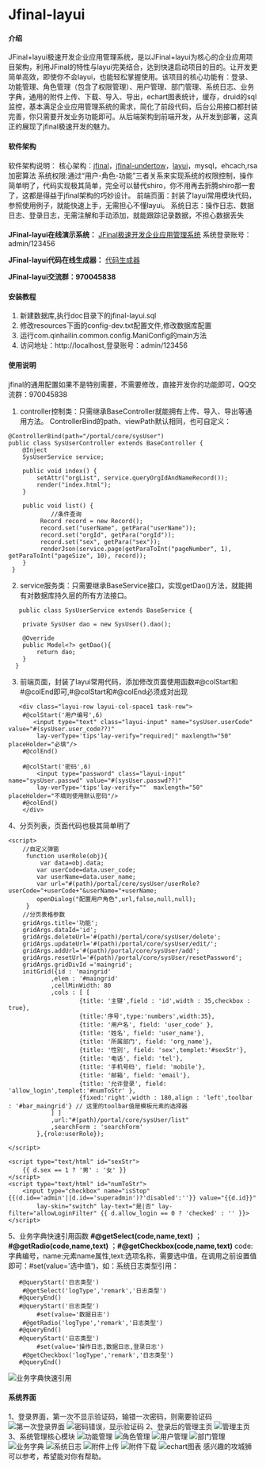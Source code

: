 # Jfinal-layui

#### 介绍
JFinal+layui极速开发企业应用管理系统，是以JFinal+layui为核心的企业应用项目架构，利用JFinal的特性与layui完美结合，达到快速启动项目的目的。让开发更简单高效，即使你不会layui，也能轻松掌握使用。该项目的核心功能有：登录、功能管理、角色管理（包含了权限管理）、用户管理、部门管理、系统日志、业务字典，通用的附件上传、下载、导入、导出，echart图表统计，缓存，druid的sql监控，基本满足企业应用管理系统的需求，简化了前段代码，后台公用接口都封装完善，你只需要开发业务功能即可。从后端架构到前端开发，从开发到部署，这真正的展现了jfinal极速开发的魅力。

#### 软件架构
软件架构说明：
核心架构：[jfinal](http://www.jfinal.com)，[jfinal-undertow](http://www.jfinal.com/doc/1-4)，[layui](https://www.layui.com/)，mysql，ehcach,rsa加密算法
系统权限:通过“用户-角色-功能”三者关系来实现系统的权限控制，操作简单明了，代码实现极其简单，完全可以替代shiro，你不用再去折腾shiro那一套了，这都是得益于jfinal架构的巧妙设计。
前端页面：封装了layui常用模块代码，参照使用例子，就能快速上手，无需担心不懂layui。
系统日志：操作日志、数据日志、登录日志，无需注解和手动添加，就能跟踪记录数据，不担心数据丢失

#### 

 **JFinal-layui在线演示系统：** [JFinal极速开发企业应用管理系统](http://www.qinhaisenlin.com:8080/)
 系统登录账号：admin/123456

 **JFinal-layui代码在线生成器：** [代码生成器](http://www.qinhaisenlin.com/code)

 **JFinal-layui交流群：970045838**

#### 安装教程

1. 新建数据库,执行doc目录下的jfinal-layui.sql
2. 修改resources下面的config-dev.txt配置文件,修改数据库配置
3. 运行com.qinhailin.common.config.ManiConfig的main方法
4. 访问地址：http://localhost,登录账号：admin/123456

#### 使用说明
jfinal的通用配置如果不是特别需要，不需要修改，直接开发你的功能即可，QQ交流群：970045838

1. controller控制类：只需继承BaseController就能拥有上传、导入、导出等通用方法。
   ControllerBind的path、viewPath默认相同，也可自定义：

```
@ControllerBind(path="/portal/core/sysUser")
public class SysUserController extends BaseController {
	@Inject
	SysUserService service;

	public void index() {
		setAttr("orgList", service.queryOrgIdAndNameRecord());
		render("index.html");
	}

	public void list() {
            //条件查询
	     Record record = new Record();
	     record.set("userName", getPara("userName"));
	     record.set("orgId", getPara("orgId"));
	     record.set("sex", getPara("sex"));
	     renderJson(service.page(getParaToInt("pageNumber", 1), getParaToInt("pageSize", 10), record));
	}
 }
```

2. service服务类：只需要继承BaseService接口，实现getDao()方法，就能拥有对数据库持久层的所有方法接口。
  
```
   public class SysUserService extends BaseService {

	private SysUser dao = new SysUser().dao();
	
	@Override
	public Model<?> getDao(){
		return dao;
	}
  }

```

3. 前端页面，封装了layui常用代码，添加修改页面使用函数#@colStart和#@colEnd即可,#@colStart和#@colEnd必须成对出现
  
```
   <div class="layui-row layui-col-space1 task-row">
	#@colStart('用户编号',6)		
	   <input type="text" class="layui-input" name="sysUser.userCode" value="#(sysUser.user_code??)" 
		lay-verType='tips'lay-verify="required|" maxlength="50" placeHolder="必填"/>
	#@colEnd()
		
	#@colStart('密码',6)
	    <input type="password" class="layui-input" name="sysUser.passwd" value="#(sysUser.passwd??)"
		lay-verType='tips'lay-verify=""  maxlength="50" placeHolder="不填则使用默认密码"/>
	#@colEnd()
    </div>

```

4、分页列表，页面代码也极其简单明了

```
<script>
    //自定义弹窗
	 function userRole(obj){
		 var data=obj.data;
		var userCode=data.user_code;
		var userName=data.user_name;
		var url="#(path)/portal/core/sysUser/userRole?userCode="+userCode+"&userName="+userName;
		openDialog("配置用户角色",url,false,null,null);
	 }
	//分页表格参数
	gridArgs.title='功能';
	gridArgs.dataId='id';
	gridArgs.deleteUrl='#(path)/portal/core/sysUser/delete';
	gridArgs.updateUrl='#(path)/portal/core/sysUser/edit/';
	gridArgs.addUrl='#(path)/portal/core/sysUser/add';
	gridArgs.resetUrl='#(path)/portal/core/sysUser/resetPassword';
	gridArgs.gridDivId ='maingrid';
	initGrid({id : 'maingrid'
			,elem : '#maingrid'
			,cellMinWidth: 80
			,cols : [ [
					{title: '主键',field : 'id',width : 35,checkbox : true},						
					{title:'序号',type:'numbers',width:35},
					{title: '用户名', field: 'user_code' },
        			{title: '姓名', field: 'user_name'},
	        		{title: '所属部门', field: 'org_name'},
	        		{title: '性别', field: 'sex',templet:'#sexStr'},
        			{title: '电话', field: 'tel'},
        			{title: '手机号码', field: 'mobile'},
        			{title: '邮箱', field: 'email'},
        			{title: '允许登录', field: 'allow_login',templet:'#numToStr' },																		
					{fixed:'right',width : 180,align : 'left',toolbar : '#bar_maingrid'} // 这里的toolbar值是模板元素的选择器
			] ]
			,url:"#(path)/portal/core/sysUser/list"
			,searchForm : 'searchForm'
		},{role:userRole});
	
</script>

<script type="text/html" id="sexStr">
    {{ d.sex == 1 ? '男' : '女' }}             
</script>
<script type="text/html" id="numToStr">
    <input type="checkbox" name="isStop" {{(d.id=='admin'||d.id=='superadmin')?'disabled':''}} value="{{d.id}}" 
		lay-skin="switch" lay-text="是|否" lay-filter="allowLoginFilter" {{ d.allow_login == 0 ? 'checked' : '' }}>               
</script>
```
5、业务字典快速引用函数
**#@getSelect(code,name,text)** ； **#@getRadio(code,name,text)** ；**#@getCheckbox(code,name,text)** 
code:字典编号，name:元素name属性,text:选项名称，需要选中值，在调用之前设置值即可：#set(value='选中值')，如：系统日志类型引用：
```
   #@queryStart('日志类型')					
	#@getSelect('logType','remark','日志类型')			
   #@queryEnd() 
   #@queryStart('日志类型')
        #set(value='数据日志')					
	#@getRadio('logType','remark','日志类型')			
   #@queryEnd() 
   #@queryStart('日志类型')
        #set(value='操作日志,数据日志,登录日志')					
	#@getCheckbox('logType','remark','日志类型')			
   #@queryEnd() 
```
![业务字典快速引用](https://images.gitee.com/uploads/images/2019/0107/190356_a4e5ac71_1692092.png "日志类型快速引用实例.png")


#### 系统界面
1、登录界面，第一次不显示验证码，输错一次密码，则需要验证码
![第一次登录界面](https://images.gitee.com/uploads/images/2019/0105/215040_a8a2fc5f_1692092.png "登录登录.png")
![密码错误，显示验证码](https://images.gitee.com/uploads/images/2019/0105/215235_6a995c90_1692092.png "显示验证码.png")
2、登录后的管理主页
![管理主页](https://images.gitee.com/uploads/images/2019/0105/215505_6151b7da_1692092.png "管理主页.png")
3、系统管理核心模块
![功能管理](https://images.gitee.com/uploads/images/2019/0105/215623_059ce33f_1692092.png "功能管理.png")
![角色管理](https://images.gitee.com/uploads/images/2019/0105/215705_08c4c892_1692092.png "角色管理.png")
![用户管理](https://images.gitee.com/uploads/images/2019/0105/215739_245dccdd_1692092.png "用户管理.png")
![部门管理](https://images.gitee.com/uploads/images/2019/0301/085710_77180688_1692092.jpeg "部门管理.jpg")
![业务字典](https://images.gitee.com/uploads/images/2019/0105/215832_91d9f78c_1692092.png "业务字典.png")
![系统日志](https://images.gitee.com/uploads/images/2019/0105/215909_00d4c9e0_1692092.png "系统日志.png")
![附件上传](https://images.gitee.com/uploads/images/2019/0105/220039_83ff97e3_1692092.png "附件上传.png")
![附件下载](https://images.gitee.com/uploads/images/2019/0105/220152_c1c0a0fc_1692092.png "附件下载.png")
![echart图表](https://images.gitee.com/uploads/images/2019/0105/220239_fea15866_1692092.png "echart图表.png")
感兴趣的攻城狮可以参考，希望能对你有帮助。